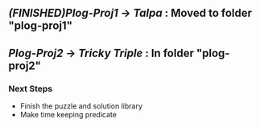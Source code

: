 ## *(FINISHED)Plog-Proj1* -> *Talpa* : Moved to folder "plog-proj1"

## *Plog-Proj2* -> *Tricky Triple* : In folder "plog-proj2"

### Next Steps
  - Finish the puzzle and solution library
  - Make time keeping predicate
